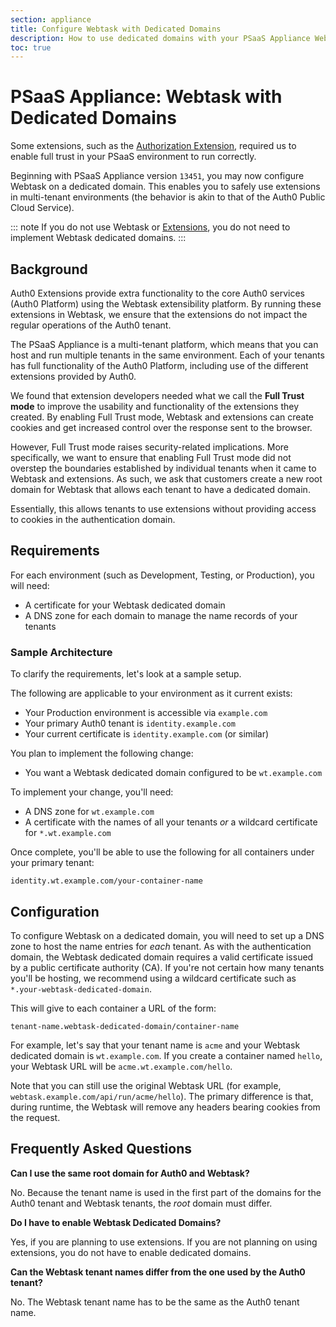 ```yaml
---
section: appliance
title: Configure Webtask with Dedicated Domains
description: How to use dedicated domains with your PSaaS Appliance Webtask
toc: true
---
```

# PSaaS Appliance: Webtask with Dedicated Domains

Some extensions, such as the [Authorization Extension](/extensions/authorization-extension/v2), required us to enable full trust in your PSaaS environment to run correctly.

Beginning with PSaaS Appliance version `13451`, you may now configure Webtask on a dedicated domain. This enables you to safely use extensions in multi-tenant environments (the behavior is akin to that of the Auth0 Public Cloud Service).

::: note
If you do not use Webtask or [Extensions](/appliance/extensions), you do not need to implement Webtask dedicated domains.
:::

## Background

Auth0 Extensions provide extra functionality to the core Auth0 services (Auth0 Platform) using the Webtask extensibility platform. By running these extensions in Webtask, we ensure that the extensions do not impact the regular operations of the Auth0 tenant. 

The PSaaS Appliance is a multi-tenant platform, which means that you can host and run multiple tenants in the same environment. Each of your tenants has full functionality of the Auth0 Platform, including use of the different extensions provided by Auth0.

We found that extension developers needed what we call the **Full Trust mode** to improve the usability and functionality of the extensions they created. By enabling Full Trust mode, Webtask and extensions can create cookies and get increased control over the response sent to the browser.

However, Full Trust mode raises security-related implications. More specifically, we want to ensure that enabling Full Trust mode did not overstep the boundaries established by individual tenants when it came to Webtask and extensions. As such, we ask that customers create a new root domain for Webtask that allows each tenant to have a dedicated domain.

Essentially, this allows tenants to use extensions without providing access to cookies in the authentication domain.

## Requirements

For each environment (such as Development, Testing, or Production), you will need:

* A certificate for your Webtask dedicated domain
* A DNS zone for each domain to manage the name records of your tenants

### Sample Architecture

To clarify the requirements, let's look at a sample setup.

The following are applicable to your environment as it current exists:

* Your Production environment is accessible via `example.com`
* Your primary Auth0 tenant is `identity.example.com`
* Your current certificate is `identity.example.com` (or similar)

You plan to implement the following change:

* You want a Webtask dedicated domain configured to be `wt.example.com`

To implement your change, you'll need:

* A DNS zone for `wt.example.com`
* A certificate with the names of all your tenants *or* a wildcard certificate for `*.wt.example.com`

Once complete, you'll be able to use the following for all containers under your primary tenant:

```text
identity.wt.example.com/your-container-name
```

## Configuration

To configure Webtask on a dedicated domain, you will need to set up a DNS zone to host the name entries for *each* tenant. As with the authentication domain, the Webtask dedicated domain requires a valid certificate issued by a public certificate authority (CA). If you're not certain how many tenants you'll be hosting, we recommend using a wildcard certificate such as `*.your-webtask-dedicated-domain`.

This will give to each container a URL of the form:

```text
tenant-name.webtask-dedicated-domain/container-name
```

For example, let's say that your tenant name is `acme` and your Webtask dedicated domain is `wt.example.com`. If you create a container named `hello`, your Webtask URL will be `acme.wt.example.com/hello`.

Note that you can still use the original Webtask URL (for example, `webtask.example.com/api/run/acme/hello`). The primary difference is that, during runtime, the Webtask will remove any headers bearing cookies from the request.

## Frequently Asked Questions

**Can I use the same root domain for Auth0 and Webtask?**

No. Because the tenant name is used in the first part of the domains for the Auth0 tenant and Webtask tenants, the *root* domain must differ.

**Do I have to enable Webtask Dedicated Domains?**

Yes, if you are planning to use extensions. If you are not planning on using extensions, you do not have to enable dedicated domains.

**Can the Webtask tenant names differ from the one used by the Auth0 tenant?**

No. The Webtask tenant name has to be the same as the Auth0 tenant name.
